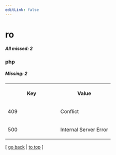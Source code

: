 ```yaml
---
editLink: false
---
```


# ro

##### All missed: 2


### php

##### Missing: 2

<table width="100%">
<tr><th width="50%">

Key

</th><th width="50%">

Value

</th></tr>
<tr><td width="50%">

409

</td><td width="50%">

Conflict

</td></tr>
<tr><td width="50%">

500

</td><td width="50%">

Internal Server Error

</td></tr>
</table>

[ [go back](../status.md) | [to top](#) ]

